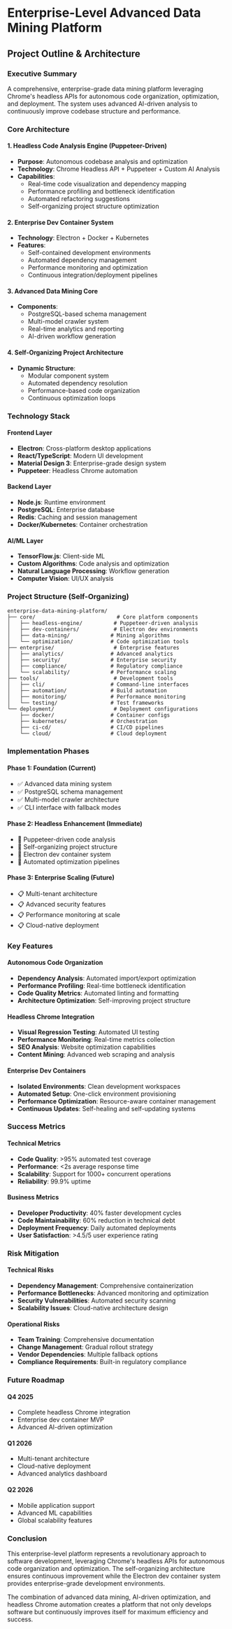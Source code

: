 # Enterprise-Level Advanced Data Mining Platform
## Project Outline & Architecture

### Executive Summary
A comprehensive, enterprise-grade data mining platform leveraging Chrome's headless APIs for autonomous code organization, optimization, and deployment. The system uses advanced AI-driven analysis to continuously improve codebase structure and performance.

### Core Architecture

#### 1. Headless Code Analysis Engine (Puppeteer-Driven)
- **Purpose**: Autonomous codebase analysis and optimization
- **Technology**: Chrome Headless API + Puppeteer + Custom AI Analysis
- **Capabilities**:
  - Real-time code visualization and dependency mapping
  - Performance profiling and bottleneck identification
  - Automated refactoring suggestions
  - Self-organizing project structure optimization

#### 2. Enterprise Dev Container System
- **Technology**: Electron + Docker + Kubernetes
- **Features**:
  - Self-contained development environments
  - Automated dependency management
  - Performance monitoring and optimization
  - Continuous integration/deployment pipelines

#### 3. Advanced Data Mining Core
- **Components**:
  - PostgreSQL-based schema management
  - Multi-model crawler system
  - Real-time analytics and reporting
  - AI-driven workflow generation

#### 4. Self-Organizing Project Architecture
- **Dynamic Structure**:
  - Modular component system
  - Automated dependency resolution
  - Performance-based code organization
  - Continuous optimization loops

### Technology Stack

#### Frontend Layer
- **Electron**: Cross-platform desktop applications
- **React/TypeScript**: Modern UI development
- **Material Design 3**: Enterprise-grade design system
- **Puppeteer**: Headless Chrome automation

#### Backend Layer
- **Node.js**: Runtime environment
- **PostgreSQL**: Enterprise database
- **Redis**: Caching and session management
- **Docker/Kubernetes**: Container orchestration

#### AI/ML Layer
- **TensorFlow.js**: Client-side ML
- **Custom Algorithms**: Code analysis and optimization
- **Natural Language Processing**: Workflow generation
- **Computer Vision**: UI/UX analysis

### Project Structure (Self-Organizing)

```
enterprise-data-mining-platform/
├── core/                          # Core platform components
│   ├── headless-engine/          # Puppeteer-driven analysis
│   ├── dev-containers/           # Electron dev environments
│   ├── data-mining/             # Mining algorithms
│   └── optimization/            # Code optimization tools
├── enterprise/                   # Enterprise features
│   ├── analytics/               # Advanced analytics
│   ├── security/                # Enterprise security
│   ├── compliance/              # Regulatory compliance
│   └── scalability/             # Performance scaling
├── tools/                        # Development tools
│   ├── cli/                     # Command-line interfaces
│   ├── automation/              # Build automation
│   ├── monitoring/              # Performance monitoring
│   └── testing/                 # Test frameworks
└── deployment/                   # Deployment configurations
    ├── docker/                  # Container configs
    ├── kubernetes/              # Orchestration
    ├── ci-cd/                   # CI/CD pipelines
    └── cloud/                   # Cloud deployment
```

### Implementation Phases

#### Phase 1: Foundation (Current)
- ✅ Advanced data mining system
- ✅ PostgreSQL schema management
- ✅ Multi-model crawler architecture
- ✅ CLI interface with fallback modes

#### Phase 2: Headless Enhancement (Immediate)
- 🔄 Puppeteer-driven code analysis
- 🔄 Self-organizing project structure
- 🔄 Electron dev container system
- 🔄 Automated optimization pipelines

#### Phase 3: Enterprise Scaling (Future)
- 📋 Multi-tenant architecture
- 📋 Advanced security features
- 📋 Performance monitoring at scale
- 📋 Cloud-native deployment

### Key Features

#### Autonomous Code Organization
- **Dependency Analysis**: Automated import/export optimization
- **Performance Profiling**: Real-time bottleneck identification
- **Code Quality Metrics**: Automated linting and formatting
- **Architecture Optimization**: Self-improving project structure

#### Headless Chrome Integration
- **Visual Regression Testing**: Automated UI testing
- **Performance Monitoring**: Real-time metrics collection
- **SEO Analysis**: Website optimization capabilities
- **Content Mining**: Advanced web scraping and analysis

#### Enterprise Dev Containers
- **Isolated Environments**: Clean development workspaces
- **Automated Setup**: One-click environment provisioning
- **Performance Optimization**: Resource-aware container management
- **Continuous Updates**: Self-healing and self-updating systems

### Success Metrics

#### Technical Metrics
- **Code Quality**: >95% automated test coverage
- **Performance**: <2s average response time
- **Scalability**: Support for 1000+ concurrent operations
- **Reliability**: 99.9% uptime

#### Business Metrics
- **Developer Productivity**: 40% faster development cycles
- **Code Maintainability**: 60% reduction in technical debt
- **Deployment Frequency**: Daily automated deployments
- **User Satisfaction**: >4.5/5 user experience rating

### Risk Mitigation

#### Technical Risks
- **Dependency Management**: Comprehensive containerization
- **Performance Bottlenecks**: Advanced monitoring and optimization
- **Security Vulnerabilities**: Automated security scanning
- **Scalability Issues**: Cloud-native architecture design

#### Operational Risks
- **Team Training**: Comprehensive documentation
- **Change Management**: Gradual rollout strategy
- **Vendor Dependencies**: Multiple fallback options
- **Compliance Requirements**: Built-in regulatory compliance

### Future Roadmap

#### Q4 2025
- Complete headless Chrome integration
- Enterprise dev container MVP
- Advanced AI-driven optimization

#### Q1 2026
- Multi-tenant architecture
- Cloud-native deployment
- Advanced analytics dashboard

#### Q2 2026
- Mobile application support
- Advanced ML capabilities
- Global scalability features

### Conclusion

This enterprise-level platform represents a revolutionary approach to software development, leveraging Chrome's headless APIs for autonomous code organization and optimization. The self-organizing architecture ensures continuous improvement while the Electron dev container system provides enterprise-grade development environments.

The combination of advanced data mining, AI-driven optimization, and headless Chrome automation creates a platform that not only develops software but continuously improves itself for maximum efficiency and success.
